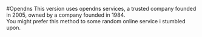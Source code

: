 #Opendns
This version uses opendns services, a trusted company founded in 2005, owned by a company founded in 1984.  
You might prefer this method to some random online service i stumbled upon.

